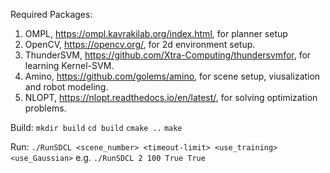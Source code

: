 ﻿Required Packages:
1. OMPL, https://ompl.kavrakilab.org/index.html, for planner setup
4. OpenCV, https://opencv.org/, for 2d environment setup. 
5. ThunderSVM, https://github.com/Xtra-Computing/thundersvmfor, for learning Kernel-SVM.
6. Amino, https://github.com/golems/amino, for scene setup, viusalization and robot modeling.
7. NLOPT, https://nlopt.readthedocs.io/en/latest/, for solving optimization problems. 

Build:
 ```mkdir build```
 ```cd build```
 ```cmake ..```
 ```make```

Run:
```./RunSDCL <scene_number> <timeout-limit> <use_training> <use_Gaussian>```
e.g. ```./RunSDCL 2 100 True True```
